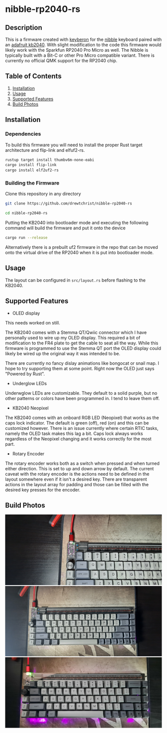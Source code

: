 # nibble-rp2040-rs

## Description
This is a firmware created with [keyberon](https://github.com/TeXitoi/keyberon) for the [nibble](https://nullbits.co/nibble) keyboard paired with an [adafruit kb2040](https://www.adafruit.com/product/5302).
With slight modification to the code this firmware would likely work with the Sparkfun RP2040 Pro Micro as well. The Nibble is typically built with a Bit-C or
other Pro Micro compatible variant. There is currently no official QMK support for the RP2040 chip.


## Table of Contents

1. [Installation](#installation)
2. [Usage](#usage)
3. [Supported Features](#supportedfeatures)
4. [Build Photos](#buildphotos)

## Installation

### Dependencies
To build this firmware you will need to install the proper Rust target architecture
and flip-link and elfuf2-rs.

```bash
rustup target install thumbv6m-none-eabi
cargo install flip-link
cargo install elf2uf2-rs
```

### Building the Firmware
Clone this repository in any directory
```bash
git clone https://github.com/drewtchrist/nibble-rp2040-rs
```

```bash
cd nibble-rp2040-rs
```

Putting the KB2040 into bootloader mode and executing the following command
will build the firmware and put it onto the device
```bash
cargo run --release
```

Alternatively there is a prebuilt uf2 firmware in the repo that can be moved onto
the virtual drive of the RP2040 when it is put into bootloader mode.

## Usage
The layout can be configured in `src/layout.rs` before flashing to the KB2040.

## Supported Features 
* OLED display

This needs worked on still.

The KB2040 comes with a Stemma QT/Qwiic connector which I have personally used to wire up
my OLED display. This required a bit of modification to the FR4 plate to get the cable to
seat all the way. While this firmware is programmed to use the Stemma QT port the OLED 
display could likely be wired up the original way it was intended to be.

There are currently no fancy dislay animations like bongocat or snail map. I hope to try
supporting them at some point. Right now the OLED just says "Powered by Rust".

* Underglow LEDs 

Underwglow LEDs are customizable. They default to a solid purple, but no other patterns or
colors have been programmed in. I tend to leave them off.

* KB2040 Neopixel 

The KB2040 comes with an onboard RGB LED (Neopixel) that works as the caps lock indicator.
The default is green (off), red (on) and this can be customized however. There is an issue
currently where certain RTIC tasks, namely the OLED task makes this lag a bit. Caps lock always
works regardless of the Neopixel changing and it works correctly for the most part.

* Rotary Encoder 

The rotary encoder works both as a switch when pressed and when turned either direction. This is
set to up and down arrow by default. The current caveat with the rotary encoder is the actions need
to be defined in the layout somewhere even if it isn't a desired key. There are transparent actions 
in the layout array for padding and those can be filled with the desired key presses for the encoder.


## Build Photos
![KB2040 Close Up](/images/kb2040.jpg?raw=true)
![Keyboard without lights](/images/no_under_light.jpg?raw=true)
![Keyboard with lights](/images/under_light.jpg?raw=true)
